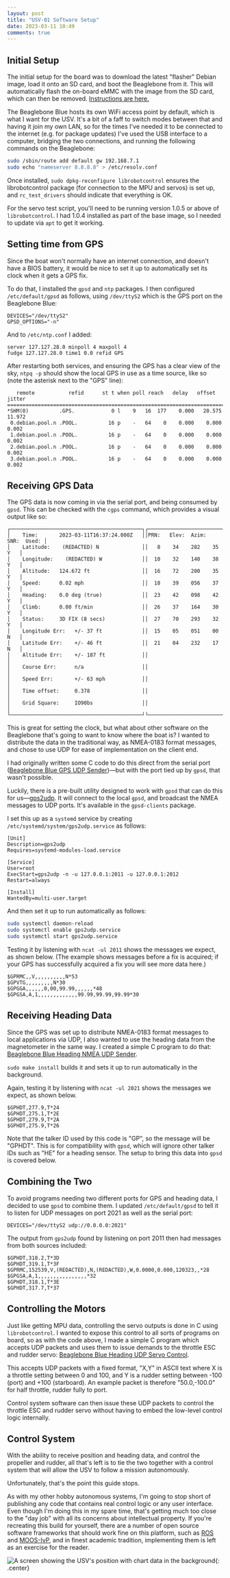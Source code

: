```yaml
---
layout: post
title: "USV-01 Software Setup"
date: 2023-03-11 10:49
comments: true
---
```


## Initial Setup

The initial setup for the board was to download the latest "flasher" Debian image, load it onto an SD card, and boot the Beaglebone from it. This will automatically flash the on-board eMMC with the image from the SD card, which can then be removed. [Instructions are here.](https://beagleboard.org/static/librobotcontrol/flashing.html)

The Beaglebone Blue hosts its own WiFi access point by default, which is what I want for the USV. It's a bit of a faff to switch modes between that and having it join my own LAN, so for the times I've needed it to be connected to the internet (e.g. for package updates) I've used the USB interface to a computer, bridging the two connections, and running the following commands on the Beaglebone:

```bash
sudo /sbin/route add default gw 192.168.7.1
sudo echo "nameserver 8.8.8.8" > /etc/resolv.conf
```

Once installed, `sudo dpkg-reconfigure librobotcontrol` ensures the librobotcontrol package (for connection to the MPU and servos) is set up, and `rc_test_drivers` should indicate that everything is OK.

For the servo test script, you'll need to be running version 1.0.5 or above of `librobotcontrol`. I had 1.0.4 installed as part of the base image, so I needed to update via `apt` to get it working.

## Setting time from GPS

Since the boat won't normally have an internet connection, and doesn't have a BIOS battery, it would be nice to set it up to automatically set its clock when it gets a GPS fix.

To do that, I installed the `gpsd` and `ntp` packages. I then configured `/etc/default/gpsd` as follows, using `/dev/ttyS2` which is the GPS port on the Beaglebone Blue:

```
DEVICES="/dev/ttyS2"
GPSD_OPTIONS="-n"
```

And to `/etc/ntp.conf` I added:

```
server 127.127.28.0 minpoll 4 maxpoll 4
fudge 127.127.28.0 time1 0.0 refid GPS
```

After restarting both services, and ensuring the GPS has a clear view of the sky, `ntpq -p` should show the local GPS in use as a time source, like so (note the asterisk next to the "GPS" line):

```
   remote           refid      st t when poll reach   delay   offset  jitter
==============================================================================
*SHM(0)          .GPS.            0 l    9   16  177    0.000   20.575  11.972
 0.debian.pool.n .POOL.          16 p    -   64    0    0.000    0.000   0.002
 1.debian.pool.n .POOL.          16 p    -   64    0    0.000    0.000   0.002
 2.debian.pool.n .POOL.          16 p    -   64    0    0.000    0.000   0.002
 3.debian.pool.n .POOL.          16 p    -   64    0    0.000    0.000   0.002
```

## Receiving GPS Data

The GPS data is now coming in via the serial port, and being consumed by `gpsd`. This can be checked with the `cgps` command, which provides a visual output like so:

```
┌───────────────────────────────────────────┐┌─────────────────────────────────┐
│    Time:       2023-03-11T16:37:24.000Z   ││PRN:   Elev:  Azim:  SNR:  Used: │
│    Latitude:    (REDACTED) N              ││   8    34    282    35      Y   │
│    Longitude:    (REDACTED) W             ││  10    32    140    38      Y   │
│    Altitude:   124.672 ft                 ││  16    72    200    35      Y   │
│    Speed:      0.02 mph                   ││  18    39    056    37      Y   │
│    Heading:    0.0 deg (true)             ││  23    42    098    42      Y   │
│    Climb:      0.00 ft/min                ││  26    37    164    30      Y   │
│    Status:     3D FIX (8 secs)            ││  27    70    293    32      Y   │
│    Longitude Err:   +/- 37 ft             ││  15    05    051    00      N   │
│    Latitude Err:    +/- 46 ft             ││  21    04    232    17      N   │
│    Altitude Err:    +/- 187 ft            ││                                 │
│    Course Err:      n/a                   ││                                 │
│    Speed Err:       +/- 63 mph            ││                                 │
│    Time offset:     0.378                 ││                                 │
│    Grid Square:     IO90bs                ││                                 │
└───────────────────────────────────────────┘└─────────────────────────────────┘
```

This is great for setting the clock, but what about other software on the Beaglebone that's going to want to know where the boat is? I wanted to distribute the data in the traditional way, as NMEA-0183 format messages, and chose to use UDP for ease of implementation on the client end.

I had originally written some C code to do this direct from the serial port ([Beaglebone Blue GPS UDP Sender](https://github.com/ianrenton/beaglebone-blue-gps-udp-sender))&mdash;but with the port tied up by `gpsd`, that wasn't possible.

Luckily, there is a pre-built utility designed to work with `gpsd` that can do this for us&mdash;[gps2udp](https://gpsd.gitlab.io/gpsd/gps2udp.html). It will connect to the local `gpsd`, and broadcast the NMEA messages to UDP ports. It's available in the `gpsd-clients` package.

I set this up as a `systemd` service by creating `/etc/systemd/system/gps2udp.service` as follows:

```
[Unit]
Description=gps2udp
Requires=systemd-modules-load.service

[Service]
User=root
ExecStart=gps2udp -n -u 127.0.0.1:2011 -u 127.0.0.1:2012
Restart=always

[Install]
WantedBy=multi-user.target
```

And then set it up to run automatically as follows:

```bash
sudo systemctl daemon-reload
sudo systemctl enable gps2udp.service
sudo systemctl start gps2udp.service
```

Testing it by listening with `ncat -ul 2011` shows the messages we expect, as shown below. (The example shows messages before a fix is acquired; if your GPS has successfully acquired a fix you will see more data here.)

```
$GPRMC,,V,,,,,,,,,,N*53
$GPVTG,,,,,,,,,N*30
$GPGGA,,,,,,0,00,99.99,,,,,,*48
$GPGSA,A,1,,,,,,,,,,,,,99.99,99.99,99.99*30
```

## Receiving Heading Data

Since the GPS was set up to distribute NMEA-0183 format messages to local applications via UDP, I also wanted to use the heading data from the magnetometer in the same way. I created a simple C program to do that: [Beaglebone Blue Heading NMEA UDP Sender](https://github.com/ianrenton/beaglebone-blue-heading-nmea-udp-sender).

`sudo make install` builds it and sets it up to run automatically in the background.

Again, testing it by listening with `ncat -ul 2021` shows the messages we expect, as shown below.

```
$GPHDT,277.9,T*24
$GPHDT,275.1,T*2E
$GPHDT,279.9,T*2A
$GPHDT,275.9,T*26
```

Note that the talker ID used by this code is "GP", so the message will be "GPHDT". This is for compatibility with `gpsd`, which will ignore other talker IDs such as "HE" for a heading sensor. The setup to bring this data into `gpsd` is covered below.

## Combining the Two

To avoid programs needing two different ports for GPS and heading data, I decided to use `gpsd` to combine them. I updated `/etc/default/gpsd` to tell it to listen for UDP messages on port 2021 as well as the serial port:

```
DEVICES="/dev/ttyS2 udp://0.0.0.0:2021"
```

The output from `gps2udp` found by listening on port 2011 then had messages from both sources included:

```
$GPHDT,318.2,T*3D
$GPHDT,319.1,T*3F
$GPRMC,152539,V,(REDACTED),N,(REDACTED),W,0.0000,0.000,120323,,*28
$GPGSA,A,1,,,,,,,,,,,,,,,,*32
$GPHDT,318.1,T*3E
$GPHDT,317.7,T*37
```

## Controlling the Motors

Just like getting MPU data, controlling the servo outputs is done in C using `librobotcontrol`. I wanted to expose this control to all sorts of programs on board, so as with the code above, I made a simple C program which accepts UDP packets and uses them to issue demands to the throttle ESC and rudder servo: [Beaglebone Blue Heading UDP Servo Control](https://github.com/ianrenton/beaglebone-blue-udp-senrvo-control).

This accepts UDP packets with a fixed format, "X,Y" in ASCII text where X is a throttle setting between 0 and 100, and Y is a rudder setting between -100 (port) and +100 (starboard). An example packet is therefore "50.0,-100.0" for half throttle, rudder fully to port.

Control system software can then issue these UDP packets to control the throttle ESC and rudder servo without having to embed the low-level control logic internally.

## Control System

With the ability to receive position and heading data, and control the propeller and rudder, all that's left is to tie the two together with a control system that will allow the USV to follow a mission autonomously.

Unfortunately, that's the point this guide stops.

As with my other hobby autonomous systems, I'm going to stop short of publishing any code that contains real control logic or any user interface. Even though I'm doing this in my spare time, that's getting much too close to the "day job" with all its concerns about intellectual property. If you're recreating this build for yourself, there are a number of open source software frameworks that should work fine on this platform, such as [ROS](https://www.ros.org/) and [MOOS-IvP](https://oceanai.mit.edu/moos-ivp/pmwiki/pmwiki.php?n=Main.HomePage), and in finest academic tradition, implementing them is left as an exercise for the reader.

![A screen showing the USV's position with chart data in the background](/hardware/usv-01/rebuild17.jpg){: .center}
